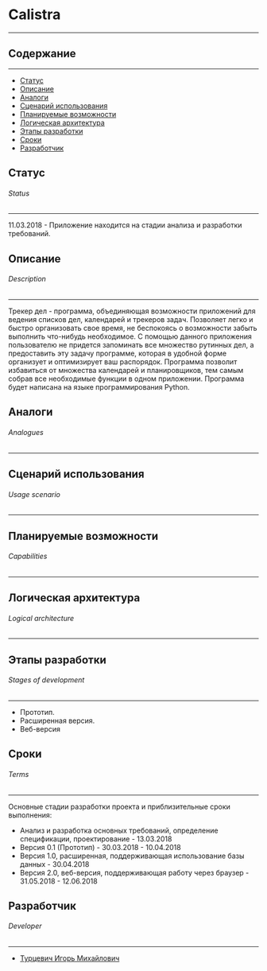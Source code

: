 # Calistra
---

## Содержание
---
* [Статус](#markdown-header-status)
* [Описание](#markdown-header-description)
* [Аналоги](#markdown-header-analogues)
* [Сценарий использования](#markdown-header-usage-scenario)
* [Планируемые возможности](#markdown-header-capabilities)
* [Логическая архитектура](#markdown-header-logical-architecture)
* [Этапы разработки](#markdown-header-stages-of-development)
* [Сроки](#markdown-header-terms)
* [Разработчик](#markdown-header-developer)

## Статус
###### Status
---
11.03.2018 - Приложение находится на стадии анализа и разработки требований.

## Описание
###### Description
---
Трекер дел - программа, объединяющая возможности приложений для ведения списков дел, календарей и трекеров задач. Позволяет легко и быстро организовать свое время, не беспокоясь о возможности забыть выполнить что-нибудь необходимое. С помощью данного приложения пользователю не придется запоминать все множество рутинных дел, а предоставить эту задачу программе, которая в удобной форме организует и оптимизирует ваш распорядок. Программа позволит избавиться от множества календарей и планировщиков, тем самым собрав все необходимые функции в одном приложении.
Программа будет написана на языке программирования Python. 


## Аналоги
###### Analogues
---



## Сценарий использования
###### Usage scenario
---

## Планируемые возможности
###### Capabilities
---

## Логическая архитектура
###### Logical architecture
---


## Этапы разработки
###### Stages of development
---
* Прототип.
* Расширенная версия.
* Веб-версия

## Сроки
###### Terms
---
Основные стадии разработки проекта и приблизительные сроки выполнения:  
 *  Анализ и разработка основных требований, определение спецификации, проектирование - 13.03.2018  
 *  Версия 0.1 (Прототип) - 30.03.2018 - 10.04.2018  
 *  Версия 1.0, расширенная, поддерживающая использование базы данных - 30.04.2018  
 *  Версия 2.0, веб-версия, поддерживающая работу через браузер - 31.05.2018 - 12.06.2018  

## Разработчик
###### Developer
---
* [Турцевич Игорь Михайлович](https://vk.com/id159611893) 
